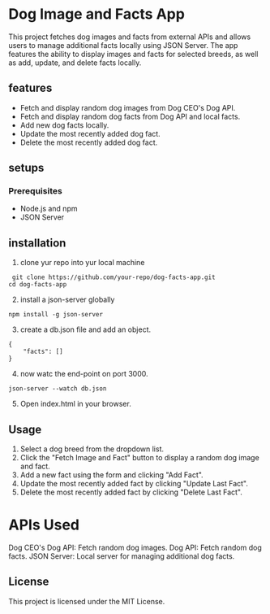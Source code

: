 # Dog Image and Facts App
This project fetches dog images and facts from external APIs and allows users to manage additional facts locally using JSON Server. The app features the ability to display images and facts for selected breeds, as well as add, update, and delete facts locally.
## features
* Fetch and display random dog images from Dog CEO's Dog API.
* Fetch and display random dog facts from Dog API and local facts.
* Add new dog facts locally.
* Update the most recently added dog fact.
* Delete the most recently added dog fact.

## setups
### Prerequisites
* Node.js and npm
* JSON Server

## installation

1.  clone yur repo into yur local machine
```
 git clone https://github.com/your-repo/dog-facts-app.git
cd dog-facts-app
```
2. install a json-server globally
```
npm install -g json-server
```
3. create a db.json file and add an object.
```
{
    "facts": []
}
```
4. now watc the end-point on port 3000.
```
json-server --watch db.json
```
5. Open index.html in your browser.

## Usage
1. Select a dog breed from the dropdown list.
2. Click the "Fetch Image and Fact" button to display a random dog image and fact.
3. Add a new fact using the form and clicking "Add Fact".
4. Update the most recently added fact by clicking "Update Last Fact".
5. Delete the most recently added fact by clicking "Delete Last Fact".

# APIs Used
Dog CEO's Dog API: Fetch random dog images.
Dog API: Fetch random dog facts.
JSON Server: Local server for managing additional dog facts.

## License
This project is licensed under the MIT License.
